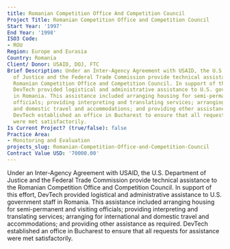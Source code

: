 ```yaml
---
title: Romanian Competition Office And Competition Council
Project Title: Romanian Competition Office and Competition Council
Start Year: '1997'
End Year: '1998'
ISO3 Code:
- ROU
Region: Europe and Eurasia
Country: Romania
Client/ Donor: USAID, DOJ, FTC
Brief Description: Under an Inter-Agency Agreement with USAID, the U.S. Department
  of Justice and the Federal Trade Commission provide technical assistance to the
  Romanian Competition Office and Competition Council. In support of this effort,
  DevTech provided logistical and administrative assistance to U.S. government staff
  in Romania. This assistance included arranging housing for semi-permanent and visiting
  officials; providing interpreting and translating services; arranging for international
  and domestic travel and accommodations; and providing other assistance as required.
  DevTech established an office in Bucharest to ensure that all requests for assistance
  were met satisfactorily.
Is Current Project? (true/false): false
Practice Area:
- Monitoring and Evaluation
projects_slug: Romanian-Competition-Office-and-Competition-Council
Contract Value USD: '70000.00'
---
```


Under an Inter-Agency Agreement with USAID, the U.S. Department of Justice and the Federal Trade Commission provide technical assistance to the Romanian Competition Office and Competition Council. In support of this effort, DevTech provided logistical and administrative assistance to U.S. government staff in Romania. This assistance included arranging housing for semi-permanent and visiting officials; providing interpreting and translating services; arranging for international and domestic travel and accommodations; and providing other assistance as required. DevTech established an office in Bucharest to ensure that all requests for assistance were met satisfactorily.